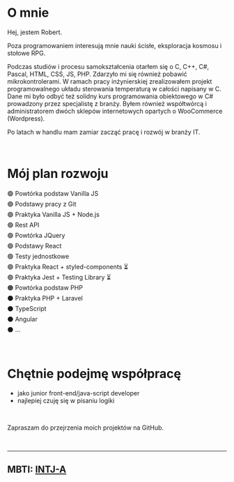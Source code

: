 # O mnie

Hej, jestem Robert. 

Poza programowaniem interesują mnie nauki ścisłe, eksploracja kosmosu i stołowe RPG.

Podczas studiów i procesu samokształcenia otarłem się o C, C++, C#, Pascal, HTML, CSS, JS, PHP. Zdarzyło mi się również pobawić mikrokontrolerami. W ramach pracy inżynierskiej zrealizowałem projekt programowalnego układu sterowania temperaturą w całości napisany w C. Dane mi było odbyć też solidny kurs programowania obiektowego w C# prowadzony przez specjalistę z branży. Byłem również współtwórcą i administratorem dwóch sklepów internetowych opartych o WooCommerce (Wordpress).  

Po latach w handlu mam zamiar zacząć pracę i rozwój w branży IT.

<br>

# Mój plan rozwoju

🟢 Powtórka podstaw Vanilla JS  
🟢 Podstawy pracy z Git  
🟢 Praktyka Vanilla JS + Node.js  
🟢 Rest API  
🟢 Powtórka JQuery  
🟢 Podstawy React  
🟢 Testy jednostkowe  
🟢 Praktyka React + styled-components ⏳  
🟢 Praktyka Jest + Testing Library ⏳  
🟠 Powtórka podstaw PHP  
⚫ Praktyka PHP + Laravel  
⚫ TypeScript  
⚫ Angular  
⚫ ...  

<br>

# Chętnie podejmę współpracę 

- jako junior front-end/java-script developer 
- najlepiej czuję się w pisaniu logiki  

<br>

Zapraszam do przejrzenia moich projektów na GitHub.

<br>

***

## MBTI: [INTJ-A](https://www.16personalities.com/pl/osobowosc-intj)

